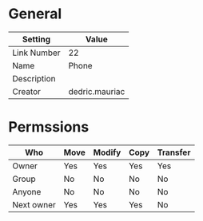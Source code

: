 # General

| Setting | Value |
| --- | --- |
| Link Number | 22 |
| Name | Phone |
| Description |  |
| Creator | dedric.mauriac |

# Permssions

| Who | Move | Modify | Copy | Transfer |
| --- | --- | --- | --- | --- |
| Owner | Yes | Yes | Yes | Yes |
| Group | No | No | No | No |
| Anyone | No | No | No | No |
| Next owner | Yes | Yes | Yes | No |